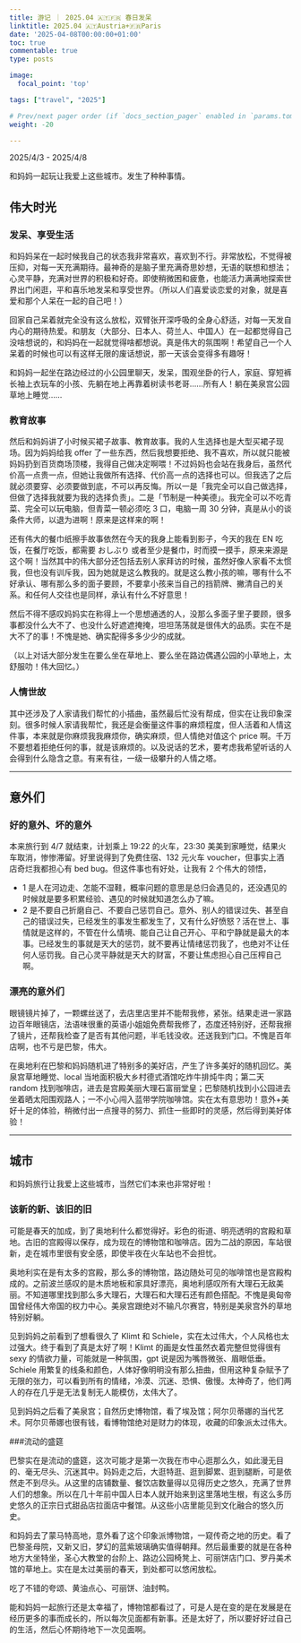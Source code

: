 ```yaml
---
title: 游记 ｜ 2025.04 🇦🇹🇫🇷 春日发呆
linktitle: 2025.04 🇦🇹Austria+🇫🇷Paris
date: '2025-04-08T00:00:00+01:00'
toc: true
commentable: true
type: posts

image:
  focal_point: 'top'

tags: ["travel", "2025"]

# Prev/next pager order (if `docs_section_pager` enabled in `params.toml`)
weight: -20

---
```


2025/4/3 - 2025/4/8

和妈妈一起玩让我爱上这些城市。发生了种种事情。

<!--more-->

## 伟大时光

### 发呆、享受生活

和妈妈呆在一起时候我自己的状态我非常喜欢，喜欢到不行。非常放松，不觉得被压抑，对每一天充满期待。最神奇的是脑子里充满奇思妙想，无语的联想和想法；心灵平静，充满对世界的积极和好奇。即使稍微困和疲惫，也能活力满满地探索世界出门闲逛，平和喜乐地发呆和享受世界。（所以人们喜爱谈恋爱的对象，就是喜爱和那个人呆在一起的自己吧！）

回家自己呆着就完全没有这么放松，双臂张开深呼吸的全身心舒适，对每一天发自内心的期待热爱。和朋友（大部分、日本人、荷兰人、中国人）在一起都觉得自己没啥想说的，和妈妈在一起就觉得啥都想说。真是伟大的氛围啊！希望自己一个人呆着的时候也可以有这样无限的废话想说，那一天该会变得多有趣呀！

和妈妈一起坐在路边经过的小公园里聊天，发呆，围观坐卧的行人，家庭、穿短裤长袖上衣玩车的小孩、先躺在地上再靠着树读书老哥……所有人！躺在美泉宫公园草地上睡觉……

### 教育故事

然后和妈妈讲了小时候买裙子故事、教育故事。我的人生选择也是大型买裙子现场。因为妈妈给我 offer 了一些东西，然后我想要拒绝、我不喜欢，所以就只能被妈妈扔到百货商场顶楼，我得自己做决定啊喂！不过妈妈也会站在我身后，虽然代价高一点贵一点，但她让我做所有选择、代价高一点的选择也可以。但我选了之后就必须要穿、必须要做到底，不可以再反悔。所以一是「我完全可以自己做选择，但做了选择我就要为我的选择负责」。二是「节制是一种美德」。我完全可以不吃青菜、完全可以玩电脑，但青菜一顿必须吃 3 口，电脑一周 30 分钟，真是从小的谈条件大师，以退为进啊！原来是这样来的啊！

还有伟大的餐巾纸擦手故事依然在今天的我身上能看到影子，今天的我在 EN 吃饭，在餐厅吃饭，都需要 おしぶり 或者至少是餐巾，时而摸一摸手，原来来源是这个啊！当然其中的伟大部分还包括去别人家拜访的时候，虽然好像人家看不太惯我，但也没有训斥我，因为她就是这么教我的。就是这么教小孩的嘛，哪有什么不好承认、哪有那么多的面子要顾，不要拿小孩来当自己的挡箭牌、撇清自己的关系。和任何人交往也是同样，承认有什么不好意思！

然后不得不感叹妈妈实在称得上一个思想通透的人，没那么多面子里子要顾，很多事都没什么大不了、也没什么好遮遮掩掩，坦坦荡荡就是很伟大的品质。实在不是大不了的事！不愧是她、确实配得多多少少的成就。

（以上对话大部分发生在要么坐在草地上、要么坐在路边偶遇公园的小草地上，太舒服叻！伟大回忆。）

### 人情世故

其中还涉及了人家请我们帮忙的小插曲，虽然最后忙没有帮成，但实在让我印象深刻。很多时候人家请我帮忙，我还是会衡量这件事的麻烦程度，但人活着和人情这件事，本来就是你麻烦我我麻烦你，确实麻烦，但人情绝对值这个 price 啊。千万不要想着拒绝任何的事，就是该麻烦的。以及说话的艺术，要考虑我希望听话的人会得到什么隐含之意。有来有往，一级一级攀升的人情之塔。

---

## 意外们

### 好的意外、坏的意外

本来旅行到 4/7 就结束，计划乘上 19:22 的火车，23:30 美美到家睡觉，结果火车取消，惨惨滞留。好里说得到了免费住宿、132 元火车 voucher，但事实上酒店奇烂我都担心有 bed bug。但这件事也有好处，让我有 2 个伟大的领悟，

- 1 是人在河边走、怎能不湿鞋，概率问题的意思是总归会遇见的，还没遇见的时候就是要多积累经验、遇见的时候就知道怎么办了嘛。
- 2 是不要自己折磨自己、不要自己惩罚自己。意外、别人的错误过失、甚至自己的错误过失，已经发生的事发生都发生了，又有什么好愤怒？活在世上、事情就是这样的，不管在什么情境、能自己让自己开心、平和宁静就是最大的本事。已经发生的事就是天大的惩罚，就不要再让情绪惩罚我了，也绝对不让任何人惩罚我。自己心灵平静就是天大的财富，不要让焦虑担心自己压榨自己啊。

### 漂亮的意外们

眼镜镜片掉了，一颗螺丝送了，去店里店里并不能帮我修，紧张。结果走进一家路边百年眼镜店，法语味很重的英语小姐姐免费帮我修了，态度还特别好，还帮我擦了镜片，还帮我检查了是否有其他问题，半毛钱没收。还送我到门口。不愧是百年店啊，也不亏是巴黎，伟大。

在奥地利在巴黎和妈妈随机进了特别多的美好店，产生了许多美好的随机回忆。美泉宫草地睡觉、local 当地面积极大乡村德式酒馆吃炸牛排炖牛肉；第二天 random 找到咖啡店，进去是宫殿美丽大理石富丽堂皇；巴黎随机找到小公园进去坐着晒太阳围观路人；一不小心闯入蓝带学院咖啡馆。实在太有意思叻！意外+美好十足的体验，稍微付出一点搜寻的努力、抓住一些即时的灵感，然后得到美好体验！

---

## 城市

和妈妈旅行让我爱上这些城市，当然它们本来也非常好啦！

### 该新的新、该旧的旧

可能是春天的加成，到了奥地利什么都觉得好。彩色的街道、明亮透明的宫殿和草地。古旧的宫殿得以保存，成为现在的博物馆和咖啡店。因为二战的原因，车站很新，走在城市里很有安全感，即使半夜在火车站也不会担忧。

奥地利实在是有太多的宫殿，那么多的博物馆，路边随处可见的咖啡馆也是宫殿构成的。之前波兰感叹的是木质地板和家具好漂亮，奥地利感叹所有大理石无敌美丽。不知道哪里找到那么多大理石，大理石和大理石还有颜色搭配。不愧是奥匈帝国曾经伟大帝国的权力中心。美泉宫跟绝对不输凡尔赛宫，特别是美泉宫外的草地特别好躺。

见到妈妈之前看到了想看很久了 Klimt 和 Schiele，实在太过伟大，个人风格也太过强大。终于看到了真是太好了啊！Klimt 的画是女性虽然衣着完整但觉得很有 sexy 的情欲力量，可能就是一种氛围，gpt 说是因为嘴唇微张、眉眼低垂。Schiele 用繁复的线条和颜色，人体好像明明没有那么扭曲，但用这种复杂赋予了无限的张力，可以看到所有的情绪，冷漠、沉迷、恐惧、傲慢。太神奇了，他们两人的存在几乎是无法复制无人能模仿，太伟大了。

见到妈妈之后看了美泉宫；自然历史博物馆，看了埃及馆；阿尔贝蒂娜的当代艺术。阿尔贝蒂娜也很有钱，看博物馆绝对是财力的体现，收藏的印象派太过伟大。

###流动的盛筵

巴黎实在是流动的盛筵，这次可能才是第一次我在市中心逛那么久，如此漫无目的、毫无尽头、沉迷其中。妈妈走之后，大逛特逛、逛到脚累、逛到腿断，可是依然走不到尽头。从这里的店铺数量、餐饮店数量得以见得历史之悠久，充满了世界人们的想象。所以在几十年前中国人日本人就开始来到这里落地生根，有这么多历史悠久的正宗日式甜品店拉面店中餐馆。从这些小店里能见到文化融合的悠久历史。

和妈妈去了蒙马特高地，意外看了这个印象派博物馆，一窥传奇之地的历史。看了巴黎圣母院，又新又旧，梦幻的蓝紫玻璃确实值得朝拜。然后最重要的就是在各种地方大坐特坐，圣心大教堂的台阶上、路边公园椅凳上、可丽饼店门口、罗丹美术馆的草地上。实在是太过美丽的春天，到处都可以悠闲放松。

吃了不错的夸颂、黄油点心、可丽饼、油封鸭。

能和妈妈一起旅行还是太幸福了，博物馆都看过了，可是人是在变的是在发展是在经历更多的事而成长的，所以每次见面都有新事。还是太好了，所以要好好过自己的生活，然后心怀期待地下一次见面啊。
